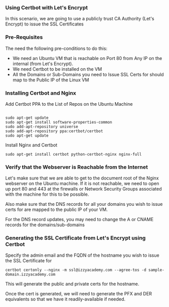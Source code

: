 ### Using Certbot with Let's Encrypt

In this scenario, we are going to use a publicly trust CA Authority (Let's Encrypt) to issue the SSL Certificates

### Pre-Requisites
The need the following pre-conditions to do this:
- We need an Ubuntu VM that is reachable on Port 80 from Any IP on the internal (from Let's Encrypt).
- We need Certbot to be installed on the VM
- All the Domains or Sub-Domains you need to Issue SSL Certs for should map to the Public IP of the Linux VM 

### Installing Certbot and Nginx

Add Certbot PPA to the List of Repos on the Ubuntu Machine

```shell

sudo apt-get update
sudo apt-get install software-properties-common
sudo add-apt-repository universe
sudo add-apt-repository ppa:certbot/certbot
sudo apt-get update

```

Install Nginx and Certbot
```shell
sudo apt-get install certbot python-certbot-nginx nginx-full
```

### Verify that the Webserver is Reachable from the Internet

Let's make sure that we are able to get to the document root of the Nginx webserver on the Ubuntu machine.
If it is not reachable, we need to open up port 80 and 443 at the firewalls or Network Security Groups associated with the machine for this to be possible.

Also make sure that the DNS records for all your domains you wish to issue certs for are mapped to the public IP of your VM.

For the DNS record updates, you may need to change the A or CNAME records for the domains/sub-domains

### Generating the SSL Certificate from Let's Encrypt using Certbot

Specify the admin email and the FQDN of the hostname you wish to issue the SSL Certificate for

```shell
certbot certonly --nginx -m ssl@izzyacademy.com --agree-tos -d sample-domain.izzyacademy.com
```

This will generate the public and private certs for the hostname.

Once the cert is generated, we will need to generate the PFX and DER equivalents so that we have it readily-available if needed.

